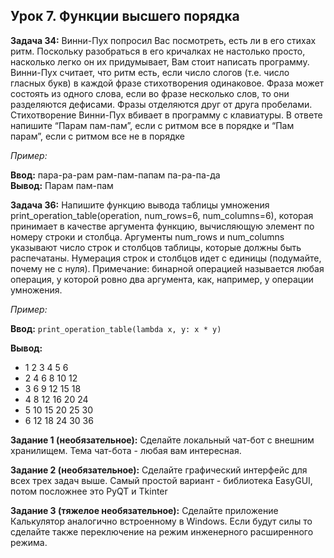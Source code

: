 ## Урок 7. Функции высшего порядка
**Задача 34:**  Винни-Пух попросил Вас посмотреть, есть ли в его стихах ритм. Поскольку разобраться в его кричалках не настолько просто, насколько легко он их придумывает, Вам стоит написать программу. Винни-Пух считает, что ритм есть, если число слогов (т.е. число гласных букв) в каждой фразе стихотворения одинаковое. Фраза может состоять из одного слова, если во фразе несколько слов, то они разделяются дефисами. Фразы отделяются друг от друга пробелами. Стихотворение  Винни-Пух вбивает в программу с клавиатуры. В ответе напишите “Парам пам-пам”, если с ритмом все в порядке и “Пам парам”, если с ритмом все не в порядке

*Пример:*

**Ввод:** пара-ра-рам рам-пам-папам па-ра-па-да    
**Вывод:** Парам пам-пам  

**Задача 36:** Напишите функцию вывода таблицы умножения print_operation_table(operation, num_rows=6, num_columns=6), которая принимает в качестве аргумента функцию, вычисляющую элемент по номеру строки и столбца. Аргументы num_rows и num_columns указывают число строк и столбцов таблицы, которые должны быть распечатаны. Нумерация строк и столбцов идет с единицы (подумайте, почему не с нуля). Примечание: бинарной операцией называется любая операция, у которой ровно два аргумента, как, например, у операции умножения.

*Пример:*

**Ввод:** `print_operation_table(lambda x, y: x * y) ` 

**Вывод:**
- 1 2 3 4 5 6
- 2 4 6 8 10 12
- 3 6 9 12 15 18
- 4 8 12 16 20 24
- 5 10 15 20 25 30
- 6 12 18 24 30 36

**Задание 1 (необязательное):** Сделайте локальный чат-бот с внешним хранилищем. Тема чат-бота - любая вам интересная.

**Задание 2 (необязательное):** Сделайте графический интерфейс для всех трех задач выше. Самый простой вариант - библиотека EasyGUI, потом посложнее это PyQT и Tkinter

**Задание 3 (тяжелое необязательное):** Сделайте приложение Калькулятор аналогично встроенному в Windows. Если будут силы то сделайте также переключение на режим инженерного расширенного режима.